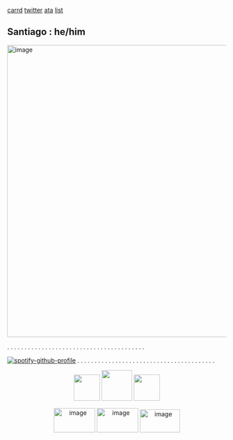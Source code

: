 [carrd](https://santimental.carrd.co/)
[twitter](https://x.com/santimental54?s=21)
[ata](https://santi.atabook.org/)
[list](https://listography.com/velasco)

## Santiago : he/him

<img width="1192" height="670" alt="image" src="https://github.com/user-attachments/assets/d0b158e5-bec4-4db8-bde8-796fca53bb20" />

. . . . . . . . . . . . . . . . . . . . . . . . . . . . . . . . . . . . . . . .

 [![spotify-github-profile](https://spotify-github-profile.kittinanx.com/api/view?uid=b0p37964wfd7nrcj4co2cu9uc&cover_image=true&theme=novatorem&show_offline=true&background_color=121212&interchange=true&bar_color=ffffff&bar_color_cover=true)](https://spotify-github-profile.kittinanx.com/api/view?uid=b0p37964wfd7nrcj4co2cu9uc&redirect=true)
. . . . . . . . . . . . . . . . . . . . . . . . . . . . . . . . . . . . . . . .

<p align="center">
  <img width="60" height="60" src="https://github.com/user-attachments/assets/eb63f842-3d6b-4219-bd8f-d6ca33ecda98">
  <img width="70" height="70" src="https://github.com/user-attachments/assets/60d5660e-aa41-4692-8826-acca68ce7c12">
  <img width="60" height="60" src="https://github.com/user-attachments/assets/eb63f842-3d6b-4219-bd8f-d6ca33ecda98">
</p>

<p align="center">
 <img width="95" height="56" alt="image" src="https://github.com/user-attachments/assets/cdc7900f-7d33-4ccf-a62a-987766ddbb95" />
 <img width="95" height="56" alt="image" src="https://github.com/user-attachments/assets/1ac2d8cb-33a5-4555-910b-d4daf8956d06" />
 <img width="92" height="53" alt="image" src="https://github.com/user-attachments/assets/a837a03a-15c7-4c6a-8f06-d5047c75ecec" />
</p>
